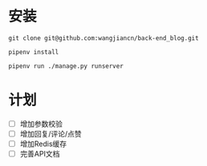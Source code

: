 # 安装

```
git clone git@github.com:wangjiancn/back-end_blog.git

pipenv install

pipenv run ./manage.py runserver
```

# 计划

- [ ] 增加参数校验
- [ ] 增加回复/评论/点赞
- [ ] 增加Redis缓存
- [ ] 完善API文档